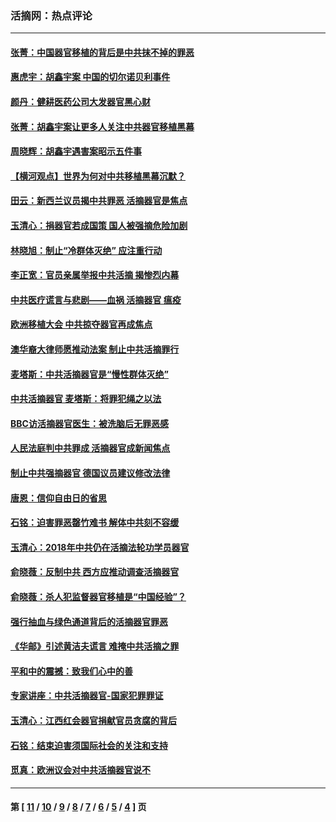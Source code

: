 ### 活摘网：热点评论
---
#### [张菁：中国器官移植的背后是中共抹不掉的罪恶](../../pages/nf5879/n13974977.md?06130430) 
#### [惠虎宇：胡鑫宇案 中国的切尔诺贝利事件](../../pages/nf5879/n13942916.md?06130430) 
#### [颜丹：健耕医药公司大发器官黑心财](../../pages/nf5879/n13940134.md?06130430) 
#### [张菁：胡鑫宇案让更多人关注中共器官移植黑幕](../../pages/nf5879/n13929073.md?06130430) 
#### [周晓辉：胡鑫宇遇害案昭示五件事](../../pages/nf5879/n13921870.md?06130430) 
#### [【横河观点】世界为何对中共移植黑幕沉默？](../../pages/nf5879/n13244249.md?06130430) 
#### [田云：新西兰议员揭中共罪恶 活摘器官是焦点](../../pages/nf5879/n13070629.md?06130430) 
#### [玉清心：捐器官若成国策 国人被强摘危险加剧](../../pages/nf5879/n12802713.md?06130430) 
#### [林晓旭：制止“冷群体灭绝” 应注重行动](../../pages/nf5879/n12779736.md?06130430) 
#### [李正宽：官员亲属举报中共活摘 揭惨烈内幕](../../pages/nf5879/n12684490.md?06130430) 
#### [中共医疗谎言与悲剧——血祸 活摘器官 瘟疫](../../pages/nf5879/n12372103.md?06130430) 
#### [欧洲移植大会 中共掠夺器官再成焦点](../../pages/nf5879/n11538883.md?06130430) 
#### [澳华裔大律师愿推动法案 制止中共活摘罪行](../../pages/nf5879/n11377039.md?06130430) 
#### [麦塔斯：中共活摘器官是“慢性群体灭绝”](../../pages/nf5879/n11350529.md?06130430) 
#### [中共活摘器官 麦塔斯：将罪犯绳之以法](../../pages/nf5879/n11347973.md?06130430) 
#### [BBC访活摘器官医生：被洗脑后无罪恶感](../../pages/nf5879/n11335935.md?06130430) 
#### [人民法庭判中共罪成 活摘器官成新闻焦点](../../pages/nf5879/n11331578.md?06130430) 
#### [制止中共强摘器官 德国议员建议修改法律](../../pages/nf5879/n11249451.md?06130430) 
#### [唐恩：信仰自由日的省思](../../pages/nf5879/n11003525.md?06130430) 
#### [石铭：迫害罪恶罄竹难书  解体中共刻不容缓](../../pages/nf5879/n10942855.md?06130430) 
#### [玉清心：2018年中共仍在活摘法轮功学员器官](../../pages/nf5879/n10914646.md?06130430) 
#### [俞晓薇：反制中共 西方应推动调查活摘器官](../../pages/nf5879/n10794671.md?06130430) 
#### [俞晓薇：杀人犯监督器官移植是“中国经验”？](../../pages/nf5879/n10466427.md?06130430) 
#### [强行抽血与绿色通道背后的活摘器官罪恶](../../pages/nf5879/n10004708.md?06130430) 
#### [《华邮》引述黄洁夫谎言 难掩中共活摘之罪](../../pages/nf5879/n9642309.md?06130430) 
#### [平和中的震撼：致我们心中的善](../../pages/nf5879/n9021123.md?06130430) 
#### [专家讲座：中共活摘器官-国家犯罪罪证](../../pages/nf5879/n8828153.md?06130430) 
#### [玉清心：江西红会器官捐献官员贪腐的背后](../../pages/nf5879/n8522122.md?06130430) 
#### [石铭：结束迫害须国际社会的关注和支持](../../pages/nf5879/n8443497.md?06130430) 
#### [觅真：欧洲议会对中共活摘器官说不](../../pages/nf5879/n8337486.md?06130430) 

---
#### 第 [ [11](./11.md?06130430) / [10](./10.md?06130430) / [9](./9.md?06130430) / [8](./8.md?06130430) / [7](./7.md?06130430) / [6](./6.md?06130430) / [5](./5.md?06130430) / [4](./4.md?06130430) ] 页
